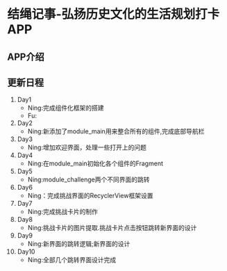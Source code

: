 # 结绳记事-弘扬历史文化的生活规划打卡APP

## APP介绍

## 更新日程

1. Day1
    - Ning:完成组件化框架的搭建
    - Fu:
2. Day2
    - Ning:新添加了module_main用来整合所有的组件,完成底部导航栏
3. Day3
    - Ning:增加欢迎界面，处理一些打开上的问题
4. Day4
    - Ning:在module_main初始化各个组件的Fragment
5. Day5
    - Ning:module_challenge两个不同界面的跳转
6. Day6
    - Ning：完成挑战界面的RecyclerView框架设置
7. Day7
    - Ning:完成挑战卡片的制作
8. Day8
    - Ning:挑战卡片的图片提取.挑战卡片点击按钮跳转新界面的设计
9. Day9
    - Ning:新界面的跳转逻辑;新界面的设计
10. Day10
    - Ning:全部几个跳转界面设计完成